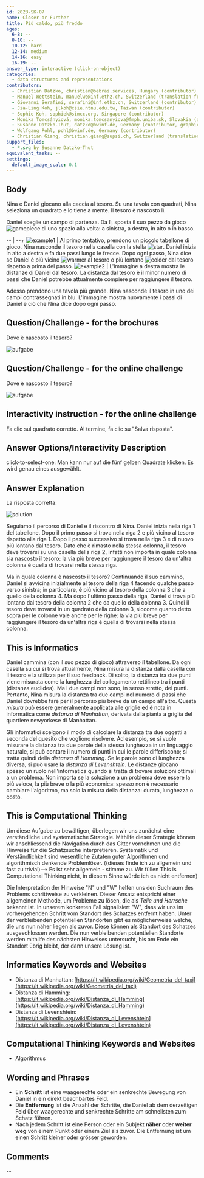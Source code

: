 ```yaml
---
id: 2023-SK-07
name: Closer or Further
title: Più caldo, più freddo
ages:
  6-8: --
  8-10: --
  10-12: hard
  12-14: medium
  14-16: easy
  16-19: --
answer_type: interactive (click-on-object)
categories:
  - data structures and representations
contributors:
  - Christian Datzko, christian@bebras.services, Hungary (contributor)
  - Manuel Wettstein, manuelwe@inf.ethz.ch, Switzerland (translation from English into German)
  - Giovanni Serafini, serafini@inf.ethz.ch, Switzerland (contributor)
  - Jia-Ling Koh, jlkoh@csie.ntnu.edu.tw, Taiwan (contributor)
  - Sophie Koh, sophiek@simcc.org, Singapore (contributor)
  - Monika Tomcsányiová, monika.tomcsanyiova@fmph.uniba.sk, Slovakia (author)
  - Susanne Datzko-Thut, datzko@bwinf.de, Germany (contributor, graphics)
  - Wolfgang Pohl, pohl@bwinf.de, Germany (contributor)
  - Christian Giang, christian.giang@supsi.ch, Switzerland (translation from German into Italian)
support_files:
  - *.svg by Susanne Datzko-Thut
equivalent_tasks: --
settings:
  default_image_scale: 0.1
---
```



[star]: graphics/2023-SK-07_stern.svg "Stern (20px)"
[warmer]: graphics/2023-SK-07-warmer.svg "Wärmer (12px)"
[colder]: graphics/2023-SK-07-colder.svg "Kälter (20px)"
[gamepiece]: graphics/2023-SK-07-Daniel.svg "Spielfigur von Daniel (15px)"


## Body

Nina e Daniel giocano alla caccia al tesoro. Su una tavola con quadrati, Nina seleziona un quadrato e lo tiene a mente. Il tesoro è nascosto lì.

Daniel sceglie un campo di partenza. Da lì, sposta il suo pezzo da gioco ![gamepiece] di uno spazio alla volta: a sinistra, a destra, in alto o in basso.


-- | --+
![example1](graphics/2023-SK-07-example1.svg "Beispiel wärmer und kälter") | Al primo tentativo, prendono un piccolo tabellone di gioco. Nina nasconde il tesoro nella casella con la stella ![star]. Daniel inizia in alto a destra e fa due passi lungo le frecce. Dopo ogni passo, Nina dice se Daniel è più vicino ![warmer] al tesoro o più lontano ![colder] dal tesoro rispetto a prima del passo.
![example2](graphics/2023-SK-07-example3.svg "Beispiel Entfernung vom Schatz") | L'immagine a destra mostra le distanze di Daniel dal tesoro. La distanza dal tesoro è il minor numero di passi che Daniel potrebbe attualmente compiere per raggiungere il tesoro.

Adesso prendono una tavola più grande.
Nina nasconde il tesoro in uno dei campi contrassegnati in blu.
L'immagine mostra nuovamente i passi di Daniel e ciò che Nina dice dopo ogni passo.

## Question/Challenge - for the brochures

Dove è nascosto il tesoro?

![aufgabe](graphics/2023-SK-07-question_symbols.svg "sfida") 
 

## Question/Challenge - for the online challenge

Dove è nascosto il tesoro?

![aufgabe](interactive/2023-SK-07-question-interactive.svg) 
 

## Interactivity instruction - for the online challenge

Fa clic sul quadrato corretto. Al termine, fa clic su "Salva risposta".

## Answer Options/Interactivity Description

click-to-select-one:  Man kann nur auf die fünf gelben Quadrate klicken. Es wird genau eines ausgewählt.

## Answer Explanation

La risposta corretta:

![solution](graphics/2023-SK-07-solution_compatible.svg "soluzione corretta") 
 
Seguiamo il percorso di Daniel e il riscontro di Nina. Daniel inizia nella riga 1 del tabellone. Dopo il primo passo si trova nella riga 2 e più vicino al tesoro rispetto alla riga 1. Dopo il passo successivo si trova nella riga 3 e di nuovo più lontano dal tesoro. Dato che è rimasto nella stessa colonna, il tesoro deve trovarsi su una casella della riga 2, infatti non importa in quale colonna sia nascosto il tesoro: la via più breve per raggiungere il tesoro da un'altra colonna è quella di trovarsi nella stessa riga.

Ma in quale colonna è nascosto il tesoro? Continuando il suo cammino, Daniel si avvicina inizialmente al tesoro della riga 4 facendo qualche passo verso sinistra; in particolare, è più vicino al tesoro della colonna 3 che a quello della colonna 4. Ma dopo l'ultimo passo della riga, Daniel si trova più lontano dal tesoro della colonna 2 che da quello della colonna 3. Quindi il tesoro deve trovarsi in un quadrato della colonna 3, siccome quanto detto sopra per le colonne vale anche per le righe: la via più breve per raggiungere il tesoro da un'altra riga è quella di trovarsi nella stessa colonna.

## This is Informatics

Daniel cammina (con il suo pezzo di gioco) attraverso il tabellone. Da ogni casella su cui si trova attualmente, Nina misura la distanza dalla casella con il tesoro e la utilizza per il suo feedback.  Di solito, la distanza tra due punti viene misurata come la lunghezza del collegamento rettilineo tra i punti (distanza euclidea).  Ma i due campi non sono, in senso stretto, dei punti. Pertanto, Nina misura la distanza tra due campi nel numero di passi che Daniel dovrebbe fare per il percorso più breve da un campo all'altro.  Questa _misura_ può essere generalmente applicata alle griglie ed è nota in informatica come _distanza di Manhattan_, derivata dalla pianta a griglia del quartiere newyorkese di Manhattan.

Gli informatici scelgono il modo di calcolare la distanza tra due oggetti a seconda del quesito che vogliono risolvere. Ad esempio, se si vuole misurare la distanza tra due parole della stessa lunghezza in un linguaggio naturale, si può contare il numero di punti in cui le parole differiscono; si tratta quindi della _distanza di Hamming_.  Se le parole sono di lunghezza diversa, si può usare la _distanza di Levenshtein_. Le distanze giocano spesso un ruolo nell'informatica quando si tratta di trovare soluzioni ottimali a un problema.  Non importa se la soluzione a un problema deve essere la più veloce, la più breve o la più economica:  spesso non è necessario cambiare l'algoritmo, ma solo la misura della distanza: durata, lunghezza o costo.


## This is Computational Thinking

Um diese Aufgabe zu bewältigen, überlegen wir uns zunächst eine verständliche und systematische Strategie. Mithilfe dieser Strategie können wir anschliessend die Navigation durch das Gitter vornehmen und die Hinweise für die Schatzsuche interpretieren. Systematik und Verständlichkeit sind wesentliche Zutaten guter Algorithmen und algorithmisch denkende Problemlöser. ((dieses finde ich zu allgemein und fast zu trivial)--> Es ist sehr allgemein - stimme zu. Wir füllen This is Computational Thinking nicht, in diesem Sinne würde ich es nicht entfernen)

Die Interpretation der Hinweise "N" und "W" helfen uns den Suchraum des Problems schrittweise zu verkleinen. Dieser Ansatz entspricht einer allgemeinen Methode, um Probleme zu lösen, die als _Teile und Herrsche_ bekannt ist. In unserem konkreten Fall signalisiert "W", dass wir uns im vorhergehenden Schritt vom Standort des Schatzes entfernt haben. Unter der verbleibenden potentiellen Standorten gibt es möglicherweise welche, die uns nun näher liegen als zuvor. Diese können als Standort des Schatzes ausgeschlossen werden. Die nun verbleibenden potentiellen Standorte werden mithilfe des nächsten Hinweises untersucht, bis am Ende ein Standort übrig bleibt, der dann unsere Lösung ist.

## Informatics Keywords and Websites

- Distanza di Manhattan: [https://it.wikipedia.org/wiki/Geometria_del_taxi](https://it.wikipedia.org/wiki/Geometria_del_taxi)
- Distanza di Hamming: [https://it.wikipedia.org/wiki/Distanza_di_Hamming](https://it.wikipedia.org/wiki/Distanza_di_Hamming)
- Distanza di Levenshtein: [https://it.wikipedia.org/wiki/Distanza_di_Levenshtein](https://it.wikipedia.org/wiki/Distanza_di_Levenshtein)


## Computational Thinking Keywords and Websites

 - Algorithmus


## Wording and Phrases
 - Ein __Schritt__ ist eine waagerechte oder ein senkrechte Bewegung von Daniel in ein direkt beachbartes Feld.
 - Die __Entfernung__ ist die Anzahl der Schritte, die Daniel ab dem derzeitigen Feld über waagerechte und senkrechte Schritte am schnellsten zum Schatz führen.
 - Nach jedem Schritt ist eine Person oder ein Subjekt __näher__ oder __weiter weg__ von einem Punkt oder einem Ziel als zuvor. Die Entfernung ist um einen Schritt kleiner oder grösser geworden.


## Comments

--
